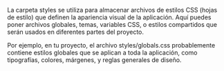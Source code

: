 La carpeta styles se utiliza para almacenar archivos de estilos CSS (hojas de estilo) que definen la apariencia visual de la aplicación. Aquí puedes poner archivos globales, temas, variables CSS, o estilos compartidos que serán usados en diferentes partes del proyecto.

Por ejemplo, en tu proyecto, el archivo styles/globals.css probablemente contiene estilos globales que se aplican a toda la aplicación, como tipografías, colores, márgenes, y reglas generales de diseño.
